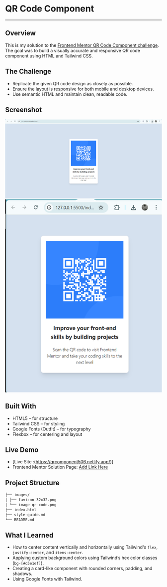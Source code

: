 # QR Code Component
---

## Overview

This is my solution to the [Frontend Mentor QR Code Component challenge](https://www.frontendmentor.io/challenges/qr-code-component-iux_sIO_H).  
The goal was to build a visually accurate and responsive QR code component using HTML and Tailwind CSS.

## The Challenge

- Replicate the given QR code design as closely as possible.
- Ensure the layout is responsive for both mobile and desktop devices.
- Use semantic HTML and maintain clean, readable code.

## Screenshot

![Project Screenshot](./images/desktop.png)
![Project Screenshot Mobile](./images/mobile.png)

## Built With

- HTML5 – for structure
- Tailwind CSS – for styling
- Google Fonts (Outfit) – for typography
- Flexbox – for centering and layout

## Live Demo

- [Live Site :(https://qrcomponent506.netlify.app/)]
- Frontend Mentor Solution Page: [Add Link Here](https://www.frontendmentor.io/solutions/qr-code-component-Z24nn2TAMQ)

## Project Structure

```
├── images/
│ ├── favicon-32x32.png
│ └── image-qr-code.png
├── index.html
├── style-guide.md
└── README.md
```

## What I Learned

- How to center content vertically and horizontally using Tailwind's `flex`, `justify-center`, and `items-center`.
- Applying custom background colors using Tailwind’s hex color classes (`bg-[#d5e1ef]`).
- Creating a card-like component with rounded corners, padding, and shadows.
- Using Google Fonts with Tailwind.
